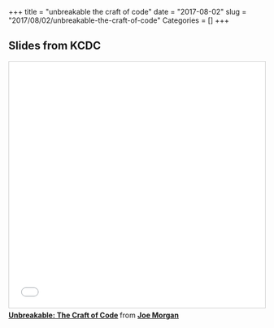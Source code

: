 +++
title = "unbreakable the craft of code"
date = "2017-08-02"
slug = "2017/08/02/unbreakable-the-craft-of-code"
Categories = []
+++
## Slides from KCDC

<iframe src="//www.slideshare.net/slideshow/embed_code/key/fAiqt4btWtRtt6" width="595" height="485" frameborder="0" marginwidth="0" marginheight="0" scrolling="no" style="border:1px solid #CCC; border-width:1px; margin-bottom:5px; max-width: 100%;" allowfullscreen> </iframe> <div style="margin-bottom:5px"> <strong> <a href="//www.slideshare.net/jsmapr1/unbreakable-the-craft-of-code" title="Unbreakable: The Craft of Code" target="_blank">Unbreakable: The Craft of Code</a> </strong> from <strong><a target="_blank" href="https://www.slideshare.net/jsmapr1">Joe Morgan</a></strong> </div>
